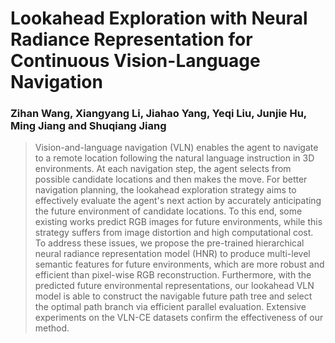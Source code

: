 # Lookahead Exploration with Neural Radiance Representation for Continuous Vision-Language Navigation

### Zihan Wang, Xiangyang Li, Jiahao Yang, Yeqi Liu, Junjie Hu, Ming Jiang and Shuqiang Jiang


>Vision-and-language navigation (VLN) enables the agent to navigate to a remote location following the natural language instruction in 3D environments. At each navigation step, the agent selects from possible candidate locations and then makes the move. For better navigation planning, the lookahead exploration strategy aims to effectively evaluate the agent's next action by accurately anticipating the future environment of candidate locations.
To this end, some existing works predict RGB images for future environments, while this strategy suffers from image distortion and high computational cost. To address these issues, we propose the pre-trained hierarchical neural radiance representation model (HNR) to produce multi-level semantic features for future environments, which are more robust and efficient than pixel-wise RGB reconstruction. Furthermore, with the predicted future environmental representations, our lookahead VLN model is able to construct the navigable future path tree and select the optimal path branch via efficient parallel evaluation. Extensive experiments on the VLN-CE datasets confirm the effectiveness of our method.


